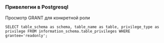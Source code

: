### Привелегии в Postgresql

Просмотр GRANT для конкретной роли

    SELECT table_schema as schema, table_name as table, privilege_type as privilege FROM information_schema.table_privileges WHERE grantee='readonly';
